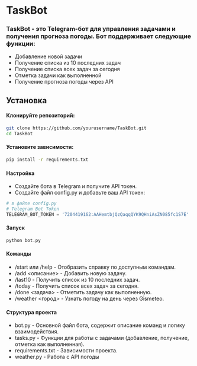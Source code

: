 # TaskBot
### TaskBot - это Telegram-бот для управления задачами и получения прогноза погоды. Бот поддерживает следующие функции:

- Добавление новой задачи
- Получение списка из 10 последних задач
- Получение списка всех задач за сегодня
- Отметка задачи как выполненной
- Получение прогноза погоды через API

## Установка
#### Клонируйте репозиторий:
```sh
git clone https://github.com/yourusername/TaskBot.git
cd TaskBot
```
#### Установите зависимости:
```sh
pip install -r requirements.txt
```
#### Настройка
- Создайте бота в Telegram и получите API токен.
- Создайте файл config.py и добавьте ваш API токен:
```python
# в файле config.py
# Telegram Bot Token
TELEGRAM_BOT_TOKEN = '7204419162:AAHemtbjQzQaqqQYK9QHniAsZN085fc1S7E'
```
#### Запуск
```sh
python bot.py
```
#### Команды
- /start или /help - Отобразить справку по доступным командам.
- /add <описание> - Добавить новую задачу.
- /last10 - Получить список из 10 последних задач.
- /today - Получить список всех задач за сегодня.
- /done <задача> - Отметить задачу как выполненную.
- /weather <город> - Узнать погоду на день через Gismeteo.
#### Структура проекта
- bot.py - Основной файл бота, содержит описание команд и логику взаимодействия.
- tasks.py - Функции для работы с задачами (добавление, получение, отметка как выполненная).
- requirements.txt - Зависимости проекта.
- weather.py - Работа с API погоды

